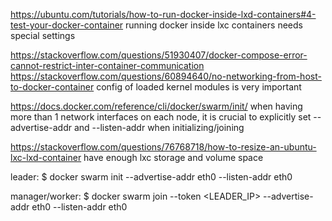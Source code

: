 https://ubuntu.com/tutorials/how-to-run-docker-inside-lxd-containers#4-test-your-docker-container
running docker inside lxc containers needs special settings

https://stackoverflow.com/questions/51930407/docker-compose-error-cannot-restrict-inter-container-communication
https://stackoverflow.com/questions/60894640/no-networking-from-host-to-docker-container
config of loaded kernel modules is very important

https://docs.docker.com/reference/cli/docker/swarm/init/
when having more than 1 network interfaces on each node, it is crucial to explicitly set
--advertise-addr and --listen-addr when initializing/joining

https://stackoverflow.com/questions/76768718/how-to-resize-an-ubuntu-lxc-lxd-container
have enough lxc storage and volume space

leader:
$ docker swarm init --advertise-addr eth0 --listen-addr eth0

manager/worker:
$ docker swarm join --token <TOKEN> <LEADER_IP> --advertise-addr eth0 --listen-addr eth0

